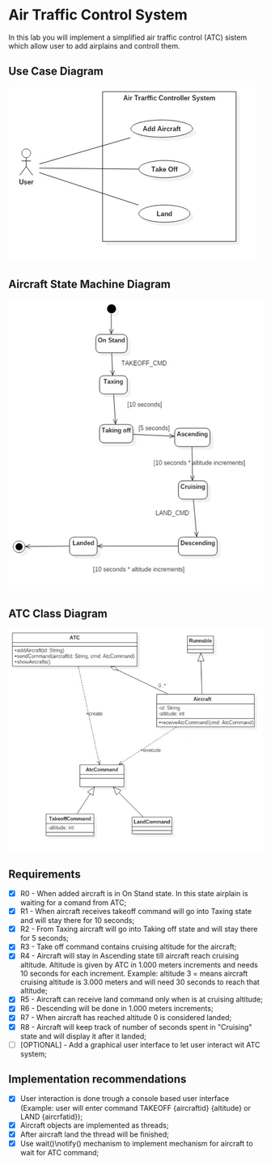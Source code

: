 # Air Traffic Control System

In this lab you will implement a simplified air traffic control (ATC) sistem which allow user to add airplains and controll them.

## Use Case Diagram

![Exercise 1 image](docs/UseCaseDiagram1.jpg)

## Aircraft State Machine Diagram

![Exercise 2 image](docs/StatechartDiagram1.jpg)

## ATC Class Diagram

![Exercise 1 image](docs/ClassDiagram1.jpg)

## Requirements

- [x] R0 - When added aircraft is in On Stand state. In this state airplain is waiting for a comand from ATC;
- [x] R1 - When aircraft receives takeoff command will go into Taxing state and will stay there for 10 seconds;
- [x] R2 - From Taxing aircraft will go into Taking off state and will stay there for 5 seconds;
- [x] R3 - Take off command contains cruising altitude for the aircraft;
- [x] R4 - Aircraft will stay in Ascending state till aircraft reach cruising altitude. Altitude is given by ATC in 1.000 meters increments and needs 10 seconds for each increment. Example: altitude 3 = means aircraft cruising altitude is 3.000 meters and will need 30 seconds to reach that altitude;
- [x] R5 - Aircraft can receive land command only when is at cruising altitude;
- [x] R6 - Descending will be done in 1.000 meters increments;
- [x] R7 - When aircraft has reached altitude 0 is considered landed;
- [x] R8 - Aircraft will keep track of number of seconds spent in "Cruising" state and will display it after it landed;
- [ ] [OPTIONAL] - Add a graphical user interface to let user interact wit ATC system;

## Implementation recommendations

- [x] User interaction is done trough a console based user interface (Example: user will enter command TAKEOFF {aircraftid} {altitude} or LAND {aircrfatid});
- [x] Aircraft objects are implemented as threads;
- [x] After aircraft land the thread will be finished;
- [x] Use wait()\notify() mechanism to implement mechanism for aircraft to wait for ATC command;
